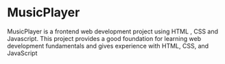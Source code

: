 # MusicPlayer
MusicPlayer is a frontend web development project using HTML , CSS and Javascript. This project provides a good foundation for learning web development fundamentals and gives experience with HTML, CSS, and JavaScript
